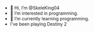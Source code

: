 - 👋 Hi, I’m @SkeleKing04
- 👀 I’m interested in programming.
- 🌱 I’m currently learning programming.
- I've been playing Destiny 2

<!---
SkeleKing04/SkeleKing04 is a ✨ special ✨ repository because its `README.md` (this file) appears on your GitHub profile.
You can click the Preview link to take a look at your changes.
--->

